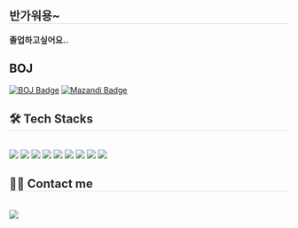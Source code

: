 
<div style="text-align: left;"> 
    <h2 style="border-bottom: 1px solid #d8dee4; color: #282d33;"> 반가워용~ </h2>  
    <div style="font-weight: 700; font-size: 15px; text-align: left; color: #282d33;"> 졸업하고싶어요.. </div> 
    </div>
    <div>
    <h2>BOJ</h2>
    <a href="https://solved.ac/profile/igomae"><img src="http://mazassumnida.wtf/api/v2/generate_badge?boj=igomae" alt="BOJ Badge"></a>
    <a href="https://solved.ac/profile/igomae"><img src="http://mazandi.herokuapp.com/api?handle=igomae&theme=warm" alt="Mazandi Badge"></a>
    </div>
    <div style="text-align: left;">
    <h2 style="border-bottom: 1px solid #d8dee4; color: #282d33;"> 🛠️ Tech Stacks </h2> <br> 
    <div style="margin: ; text-align: left;" "text-align: left;"> <img src="https://img.shields.io/badge/Python-3776AB?style=flat&logo=Python&logoColor=white">
          <img src="https://img.shields.io/badge/C-A8B9CC?style=flat&logo=C&logoColor=white">
          <img src="https://img.shields.io/badge/C++-00599C?style=flat&logo=C%2B%2B&logoColor=white">
          <img src="https://img.shields.io/badge/Git-F05032?style=flat&logo=Git&logoColor=white">
          <img src="https://img.shields.io/badge/Github-181717?style=flat&logo=Github&logoColor=white">
          <img src="https://img.shields.io/badge/HTML5-E34F26?style=flat&logo=HTML5&logoColor=white">
          <img src="https://img.shields.io/badge/CSS3-1572B6?style=flat&logo=CSS3&logoColor=white">
          <img src="https://img.shields.io/badge/Tensorflow-FF6F00?style=flat&logo=Tensorflow&logoColor=white">
          <img src="https://img.shields.io/badge/Javascript-F7DF1E?style=flat&logo=Javascript&logoColor=white">
          </div>
    </div>
    <div style="text-align: left;">
    <h2 style="border-bottom: 1px solid #d8dee4; color: #282d33;"> 🧑‍💻 Contact me </h2> <br> 
    <div style="text-align: left;"> <a href=https://www.instagram.com/ln.starr_/> <img src="https://img.shields.io/badge/Instagram-E4405F?style=flat&logo=Instagram&logoColor=white&link=https://www.instagram.com/ln.starr_/"> </a>
          </div>  <br> 
    <div style="text-align: left;">  </div> 
    </div>
    
